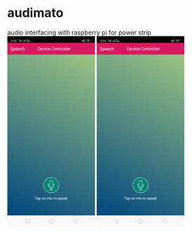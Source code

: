 # audimato
audio interfacing with raspberry pi for power strip
<img src="audimato0.png" alt="front" width="200"/>
<img src="audimato0.png" alt="front" width="200"/>
